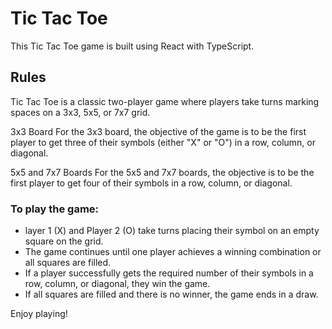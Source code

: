 # Tic Tac Toe

This Tic Tac Toe game is built using React with TypeScript.

## Rules

Tic Tac Toe is a classic two-player game where players take turns marking spaces on a 3x3, 5x5, or 7x7 grid.

3x3 Board
For the 3x3 board, the objective of the game is to be the first player to get three of their symbols (either "X" or "O") in a row, column, or diagonal.

5x5 and 7x7 Boards
For the 5x5 and 7x7 boards, the objective is to be the first player to get four of their symbols in a row, column, or diagonal.

### To play the game:

- layer 1 (X) and Player 2 (O) take turns placing their symbol on an empty square on the grid.
- The game continues until one player achieves a winning combination or all squares are filled.
- If a player successfully gets the required number of their symbols in a row, column, or diagonal, they win the game.
- If all squares are filled and there is no winner, the game ends in a draw.

Enjoy playing!
